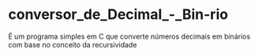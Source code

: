 # conversor_de_Decimal_-_Bin-rio
É um programa simples em C que converte números decimais em binários com base no conceito da recursividade
